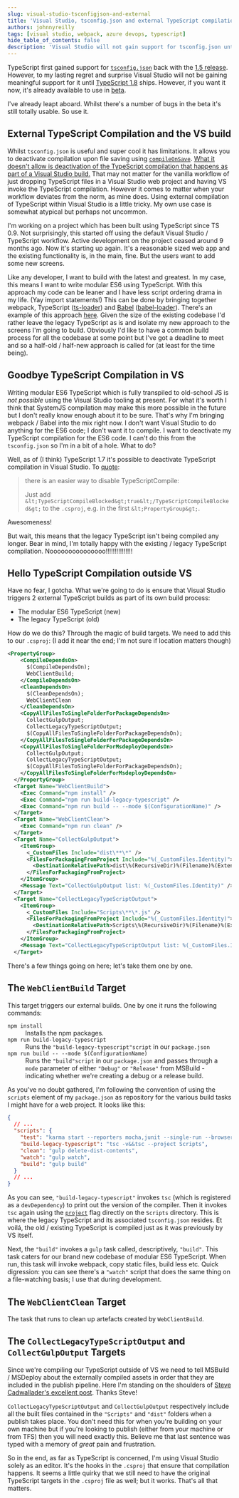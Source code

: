 ```yaml
---
slug: visual-studio-tsconfigjson-and-external
title: 'Visual Studio, tsconfig.json and external TypeScript compilation'
authors: johnnyreilly
tags: [visual studio, webpack, azure devops, typescript]
hide_table_of_contents: false
description: 'Visual Studio will not gain support for tsconfig.json until TypeScript 1.8, so using external compilation may be preferable.'
---
```


TypeScript first gained support for [`tsconfig.json`](https://github.com/Microsoft/TypeScript/wiki/tsconfig.json) back with the [1\.5 release](https://blogs.msdn.microsoft.com/typescript/2015/07/20/announcing-typescript-1-5/). However, to my lasting regret and surprise Visual Studio will not be gaining meaningful support for it until [TypeScript 1.8](https://github.com/Microsoft/TypeScript/wiki/What%27s-new-in-TypeScript#improved-support-for-tsconfigjson-in-visual-studio-2015) ships. However, if you want it now, it's already available to use in [beta](https://blogs.msdn.microsoft.com/typescript/2016/01/28/announcing-typescript-1-8-beta/).

<!--truncate-->

I've already leapt aboard. Whilst there's a number of bugs in the beta it's still totally usable. So use it.

## External TypeScript Compilation and the VS build

Whilst `tsconfig.json` is useful and super cool it has limitations. It allows you to deactivate compilation upon file saving using [`compileOnSave`](https://github.com/Microsoft/TypeScript/issues/2326#issuecomment-178294169). [What it doesn't allow is deactivation of the TypeScript compilation that happens as part of a Visual Studio build.](https://github.com/Microsoft/TypeScript/issues/7091) That may not matter for the vanilla workflow of just dropping TypeScript files in a Visual Studio web project and having VS invoke the TypeScript compilation. However it comes to matter when your workflow deviates from the norm, as mine does. Using external compilation of TypeScript within Visual Studio is a little tricky. My own use case is somewhat atypical but perhaps not uncommon.

I'm working on a project which has been built using TypeScript since TS 0.9. Not surprisingly, this started off using the default Visual Studio / TypeScript workflow. Active development on the project ceased around 9 months ago. Now it's starting up again. It's a reasonable sized web app and the existing functionality is, in the main, fine. But the users want to add some new screens.

Like any developer, I want to build with the latest and greatest. In my case, this means I want to write modular ES6 using TypeScript. With this approach my code can be leaner and I have less script ordering drama in my life. (Yay import statements!) This can be done by bringing together webpack, TypeScript ([ts-loader](https://github.com/TypeStrong/ts-loader)) and [Babel](http://babeljs.io/) ([babel-loader](https://github.com/babel/babel-loader)). There's an example of this approach [here](../2015-12-16-es6-typescript-babel-react-flux-karma/index.md). Given the size of the existing codebase I'd rather leave the legacy TypeScript as is and isolate my new approach to the screens I'm going to build. Obviously I'd like to have a common build process for all the codebase at some point but I've got a deadline to meet and so a half-old / half-new approach is called for (at least for the time being).

## Goodbye TypeScript Compilation in VS

Writing modular ES6 TypeScript which is fully transpiled to old-school JS is _not possible_ using the Visual Studio tooling at present. For what it's worth I think that SystemJS compilation may make this more possible in the future but I don't really know enough about it to be sure. That's why I'm bringing webpack / Babel into the mix right now. I don't want Visual Studio to do anything for the ES6 code; I don't want it to compile. I want to deactivate my TypeScript compilation for the ES6 code. I can't do this from the `tsconfig.json` so I'm in a bit of a hole. What to do?

Well, as of (I think) TypeScript 1.7 it's possible to deactivate TypeScript compilation in Visual Studio. To [quote](https://github.com/Microsoft/TypeScript/issues/2294#issuecomment-129367578):

> there is an easier way to disable TypeScriptCompile:
>
> Just add `&lt;TypeScriptCompileBlocked&gt;true&lt;/TypeScriptCompileBlocked&gt;` to the `.csproj`, e.g. in the first `&lt;PropertyGroup&gt;`.

Awesomeness!

But wait, this means that the legacy TypeScript isn't being compiled any longer. Bear in mind, I'm totally happy with the existing / legacy TypeScript compilation. Nooooooooooooooo!!!!!!!!!!!!!!!

## Hello TypeScript Compilation outside VS

Have no fear, I gotcha. What we're going to do is ensure that Visual Studio triggers 2 external TypeScript builds as part of its own build process:

- The modular ES6 TypeScript (new)
- The legacy TypeScript (old)

How do we do this? Through the magic of build targets. We need to add this to our `.csproj`: (I add it near the end; I'm not sure if location matters though)

```xml
<PropertyGroup>
    <CompileDependsOn>
      $(CompileDependsOn);
      WebClientBuild;
    </CompileDependsOn>
    <CleanDependsOn>
      $(CleanDependsOn);
      WebClientClean
    </CleanDependsOn>
    <CopyAllFilesToSingleFolderForPackageDependsOn>
      CollectGulpOutput;
      CollectLegacyTypeScriptOutput;
      $(CopyAllFilesToSingleFolderForPackageDependsOn);
    </CopyAllFilesToSingleFolderForPackageDependsOn>
    <CopyAllFilesToSingleFolderForMsdeployDependsOn>
      CollectGulpOutput;
      CollectLegacyTypeScriptOutput;
      $(CopyAllFilesToSingleFolderForPackageDependsOn);
    </CopyAllFilesToSingleFolderForMsdeployDependsOn>
  </PropertyGroup>
  <Target Name="WebClientBuild">
    <Exec Command="npm install" />
    <Exec Command="npm run build-legacy-typescript" />
    <Exec Command="npm run build -- --mode $(ConfigurationName)" />
  </Target>
  <Target Name="WebClientClean">
    <Exec Command="npm run clean" />
  </Target>
  <Target Name="CollectGulpOutput">
    <ItemGroup>
      <_CustomFiles Include="dist\**\*" />
      <FilesForPackagingFromProject Include="%(_CustomFiles.Identity)">
        <DestinationRelativePath>dist\%(RecursiveDir)%(Filename)%(Extension)</DestinationRelativePath>
      </FilesForPackagingFromProject>
    </ItemGroup>
    <Message Text="CollectGulpOutput list: %(_CustomFiles.Identity)" />
  </Target>
  <Target Name="CollectLegacyTypeScriptOutput">
    <ItemGroup>
      <_CustomFiles Include="Scripts\**\*.js" />
      <FilesForPackagingFromProject Include="%(_CustomFiles.Identity)">
        <DestinationRelativePath>Scripts\%(RecursiveDir)%(Filename)%(Extension)</DestinationRelativePath>
      </FilesForPackagingFromProject>
    </ItemGroup>
    <Message Text="CollectLegacyTypeScriptOutput list: %(_CustomFiles.Identity)" />
  </Target>
```

There's a few things going on here; let's take them one by one.

## The `WebClientBuild` Target

This target triggers our external builds. One by one it runs the following commands:

<dl><dt><code>npm install</code></dt><dd>Installs the npm packages.</dd><dt><code>npm run build-legacy-typescript</code></dt><dd>Runs the <code>"build-legacy-typescript"</code><code>script</code> in our <code>package.json</code></dd><dt><code>npm run build -- --mode $(ConfigurationName)</code></dt><dd>Runs the <code>"build"</code><code>script</code> in our <code>package.json</code> and passes through a <code>mode</code> parameter of either <code>"Debug"</code> or <code>"Release"</code> from MSBuild - indicating whether we're creating a debug or a release build.</dd></dl>

As you've no doubt gathered, I'm following the convention of using the `scripts` element of my `package.json` as repository for the various build tasks I might have for a web project. It looks like this:

```json
{
  // ...
  "scripts": {
    "test": "karma start --reporters mocha,junit --single-run --browsers PhantomJS",
    "build-legacy-typescript": "tsc -v&&tsc --project Scripts",
    "clean": "gulp delete-dist-contents",
    "watch": "gulp watch",
    "build": "gulp build"
  }
  // ...
}
```

As you can see, `"build-legacy-typescript"` invokes `tsc` (which is registered as a `devDependency`) to print out the version of the compiler. Then it invokes `tsc` again using the [`project`](https://github.com/Microsoft/TypeScript/wiki/Compiler-Options) flag directly on the `Scripts` directory. This is where the legacy TypeScript and its associated `tsconfig.json` resides. Et voilá, the old / existing TypeScript is compiled just as it was previously by VS itself.

Next, the `"build"` invokes a `gulp` task called, descriptively, `"build"`. This task caters for our brand new codebase of modular ES6 TypeScript. When run, this task will invoke webpack, copy static files, build less etc. Quick digression: you can see there's a `"watch"` script that does the same thing on a file-watching basis; I use that during development.

## The `WebClientClean` Target

The task that runs to clean up artefacts created by `WebClientBuild`.

## The `CollectLegacyTypeScriptOutput` and `CollectGulpOutput` Targets

Since we're compiling our TypeScript outside of VS we need to tell MSBuild / MSDeploy about the externally compiled assets in order that they are included in the publish pipeline. Here I'm standing on the shoulders of [Steve Cadwallader's excellent post](http://www.codecadwallader.com/2015/03/15/integrating-gulp-into-your-tfs-builds-and-web-deploy/). Thanks Steve!

`CollectLegacyTypeScriptOutput` and `CollectGulpOutput` respectively include all the built files contained in the `"Scripts"` and `"dist"` folders when a publish takes place. You don't need this for when you're building on your own machine but if you're looking to publish (either from your machine or from TFS) then you will need exactly this. Believe me that last sentence was typed with a memory of _great_ pain and frustration.

So in the end, as far as TypeScript is concerned, I'm using Visual Studio solely as an editor. It's the hooks in the `.csproj` that ensure that compilation happens. It seems a little quirky that we still need to have the original TypeScript targets in the `.csproj` file as well; but it works. That's all that matters.
